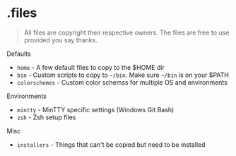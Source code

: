 .files
==========


> All files are copyright their respective owners. 
> The files are free to use provided you say thanks.

Defaults

- `home` - A few default files to copy to the $HOME dir
- `bin` - Custom scripts to copy to `~/bin`. Make sure `~/bin` is on your $PATH
- `colorschemes` - Custom color schemss for multiple OS and environments

Environments

- `mintty` - MinTTY specific settings (Windows Git Bash)
- `zsh` - Zsh setup files

Misc

- `installers` - Things that can't be copied but need to be installed
